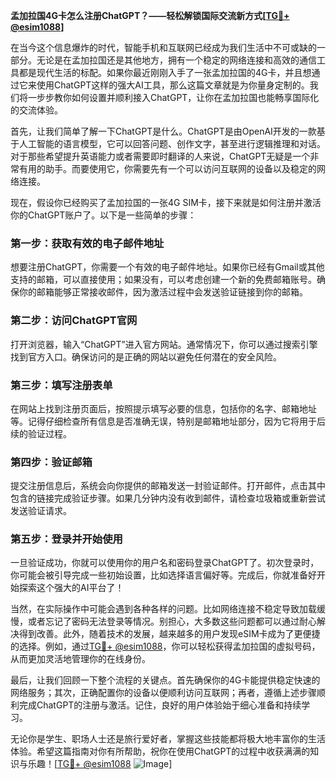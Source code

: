 **孟加拉国4G卡怎么注册ChatGPT？——轻松解锁国际交流新方式[[TG💪+ @esim1088](https://t.me/s/esim1088)]**

在当今这个信息爆炸的时代，智能手机和互联网已经成为我们生活中不可或缺的一部分。无论是在孟加拉国还是其他地方，拥有一个稳定的网络连接和高效的通信工具都是现代生活的标配。如果你最近刚刚入手了一张孟加拉国的4G卡，并且想通过它来使用ChatGPT这样的强大AI工具，那么这篇文章就是为你量身定制的。我们将一步步教你如何设置并顺利接入ChatGPT，让你在孟加拉国也能畅享国际化的交流体验。

首先，让我们简单了解一下ChatGPT是什么。ChatGPT是由OpenAI开发的一款基于人工智能的语言模型，它可以回答问题、创作文字，甚至进行逻辑推理和对话。对于那些希望提升英语能力或者需要即时翻译的人来说，ChatGPT无疑是一个非常有用的助手。而要使用它，你需要先有一个可以访问互联网的设备以及稳定的网络连接。

现在，假设你已经购买了孟加拉国的一张4G SIM卡，接下来就是如何注册并激活你的ChatGPT账户了。以下是一些简单的步骤：

### 第一步：获取有效的电子邮件地址

想要注册ChatGPT，你需要一个有效的电子邮件地址。如果你已经有Gmail或其他支持的邮箱，可以直接使用；如果没有，可以考虑创建一个新的免费邮箱账号。确保你的邮箱能够正常接收邮件，因为激活过程中会发送验证链接到你的邮箱。

### 第二步：访问ChatGPT官网

打开浏览器，输入“ChatGPT”进入官方网站。通常情况下，你可以通过搜索引擎找到官方入口。确保访问的是正确的网站以避免任何潜在的安全风险。

### 第三步：填写注册表单

在网站上找到注册页面后，按照提示填写必要的信息，包括你的名字、邮箱地址等。记得仔细检查所有信息是否准确无误，特别是邮箱地址部分，因为它将用于后续的验证过程。

### 第四步：验证邮箱

提交注册信息后，系统会向你提供的邮箱发送一封验证邮件。打开邮件，点击其中包含的链接完成验证步骤。如果几分钟内没有收到邮件，请检查垃圾箱或重新尝试发送验证请求。

### 第五步：登录并开始使用

一旦验证成功，你就可以使用你的用户名和密码登录ChatGPT了。初次登录时，你可能会被引导完成一些初始设置，比如选择语言偏好等。完成后，你就准备好开始探索这个强大的AI平台了！

当然，在实际操作中可能会遇到各种各样的问题。比如网络连接不稳定导致加载缓慢，或者忘记了密码无法登录等情况。别担心，大多数这些问题都可以通过耐心解决得到改善。此外，随着技术的发展，越来越多的用户发现eSIM卡成为了更便捷的选择。例如，通过[TG💪+ @esim1088](https://t.me/s/esim1088)，你可以轻松获得孟加拉国的虚拟号码，从而更加灵活地管理你的在线身份。

最后，让我们回顾一下整个流程的关键点。首先确保你的4G卡能提供稳定快速的网络服务；其次，正确配置你的设备以便顺利访问互联网；再者，遵循上述步骤顺利完成ChatGPT的注册与激活。记住，良好的用户体验始于细心准备和持续学习。

无论你是学生、职场人士还是旅行爱好者，掌握这些技能都将极大地丰富你的生活体验。希望这篇指南对你有所帮助，祝你在使用ChatGPT的过程中收获满满的知识与乐趣！[[TG💪+ @esim1088](https://t.me/s/esim1088) ![Image](https://i.postimg.cc/4NQfJmqS/Snipaste-2025-05-13-00-14-12.png)]